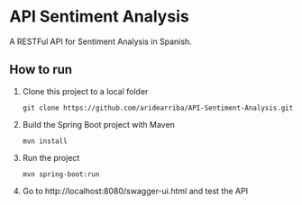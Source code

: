 # API Sentiment Analysis
A RESTFul API for Sentiment Analysis in Spanish.

## How to run
1. Clone this project to a local folder

   `git clone https://github.com/aridearriba/API-Sentiment-Analysis.git`

2. Build the Spring Boot project with Maven

    `mvn install`
    
3. Run the project

    `mvn spring-boot:run`
    
4. Go to http://localhost:8080/swagger-ui.html and test the API

